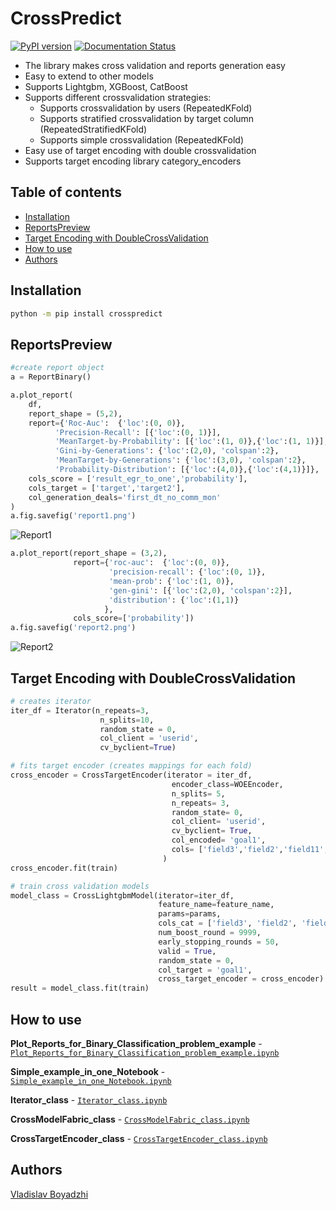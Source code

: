 # CrossPredict
[![PyPI version](https://badge.fury.io/py/crosspredict.svg)](https://badge.fury.io/py/crosspredict)
[![Documentation Status](https://readthedocs.org/projects/crosspredict/badge/?version=latest)](https://crosspredict.readthedocs.io/en/latest/?badge=latest)

* The library makes cross validation and reports generation easy
* Easy to extend to other models
* Supports Lightgbm, XGBoost, CatBoost
* Supports different crossvalidation strategies:
    * Supports crossvalidation by users (RepeatedKFold)
    * Supports stratified crossvalidation by target column (RepeatedStratifiedKFold)
    * Supports simple crossvalidation (RepeatedKFold)
* Easy use of target encoding with double crossvalidation
* Supports target encoding library category_encoders


## Table of contents
- [Installation](#installation)
- [ReportsPreview](#reportspreview)
- [Target Encoding with DoubleCrossValidation](#target-encoding-with-doublecrossvalidation)
- [How to use](#how-to-use)
- [Authors](#authors)

## Installation
```bash
python -m pip install crosspredict
```

## ReportsPreview
```python
#create report object
a = ReportBinary()
```
``` python
a.plot_report(
    df,
    report_shape = (5,2),
    report={'Roc-Auc':  {'loc':(0, 0)},
          'Precision-Recall': [{'loc':(0, 1)}],
          'MeanTarget-by-Probability': [{'loc':(1, 0)},{'loc':(1, 1)}],
          'Gini-by-Generations': {'loc':(2,0), 'colspan':2},
          'MeanTarget-by-Generations': {'loc':(3,0), 'colspan':2},
          'Probability-Distribution': [{'loc':(4,0)},{'loc':(4,1)}]},
    cols_score = ['result_egr_to_one','probability'],
    cols_target = ['target','target2'],
    col_generation_deals='first_dt_no_comm_mon'
)
a.fig.savefig('report1.png')
```
![Report1](notebooks/report1.png "Report#1") 
```python
a.plot_report(report_shape = (3,2),
              report={'roc-auc':  {'loc':(0, 0)},
                      'precision-recall': {'loc':(0, 1)},
                      'mean-prob': {'loc':(1, 0)},
                      'gen-gini': [{'loc':(2,0), 'colspan':2}],
                      'distribution': {'loc':(1,1)}
                     },
              cols_score=['probability']) 
a.fig.savefig('report2.png')
```
![Report2](notebooks/report2.png "Report#2")

## Target Encoding with DoubleCrossValidation
```python
# creates iterator
iter_df = Iterator(n_repeats=3,
                    n_splits=10,
                    random_state = 0,
                    col_client = 'userid',
                    cv_byclient=True)

# fits target encoder (creates mappings for each fold)
cross_encoder = CrossTargetEncoder(iterator = iter_df,
                                    encoder_class=WOEEncoder,
                                    n_splits= 5,
                                    n_repeats= 3,
                                    random_state= 0,
                                    col_client= 'userid',
                                    cv_byclient= True,
                                    col_encoded= 'goal1',
                                    cols= ['field3','field2','field11','field23','field18','field20']
                                  )
cross_encoder.fit(train)

# train cross validation models
model_class = CrossLightgbmModel(iterator=iter_df, 
                                 feature_name=feature_name,
                                 params=params,
                                 cols_cat = ['field3', 'field2', 'field11', 'field23', 'field18', 'field20'],
                                 num_boost_round = 9999,
                                 early_stopping_rounds = 50,
                                 valid = True,
                                 random_state = 0,
                                 col_target = 'goal1',
                                 cross_target_encoder = cross_encoder)
result = model_class.fit(train)
```
## How to use

**Plot_Reports_for_Binary_Classification_problem_example** - [`Plot_Reports_for_Binary_Classification_problem_example.ipynb`](https://github.com//ya-ds/crosspredict/blob/master/notebooks/Plot_Reports_for_Binary_Classification_problem_example.ipynb)

**Simple_example_in_one_Notebook** - [`Simple_example_in_one_Notebook.ipynb`](https://github.com//ya-ds/crosspredict/blob/master/notebooks/Simple_example_in_one_Notebook.ipynb)

**Iterator_class** - [`Iterator_class.ipynb`](https://github.com//ya-ds/crosspredict/blob/master/notebooks/Iterator_class.ipynb)

**CrossModelFabric_class** - [`CrossModelFabric_class.ipynb`](https://github.com//ya-ds/crosspredict/blob/master/notebooks/CrossModelFabric_class.ipynb)

**CrossTargetEncoder_class** - [`CrossTargetEncoder_class.ipynb`](https://github.com//ya-ds/crosspredict/blob/master/notebooks/CrossTargetEncoder_class.ipynb)

## Authors

[Vladislav Boyadzhi](https://www.linkedin.com/in/vladislav-boyadzhi/)